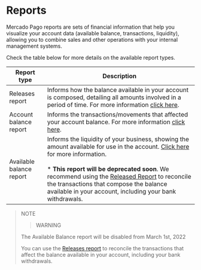 # Reports

Mercado Pago reports are sets of financial information that help you visualize your account data (available balance, transactions, liquidity), allowing you to combine sales and other operations with your internal management systems.

Check the table below for more details on the available report types.

| Report type | Description |
|---|---|
| Releases report| Informs how the balance available in your account is composed, detailing all amounts involved in a period of time. For more information [click here](https://www.mercadopago.com.br/developers/en/guides/manage-account/reports/released-money/introduction). |
| Account balance report| Informs the transactions/movements that affected your account balance. For more information [click here](https://www.mercadopago.com.br/developers/en/guides/manage-account/reports/account-money/introduction). |
| Available balance report| Informs the liquidity of your business, showing the amount available for use in the account. [Click here](https://www.mercadopago.com.br/developers/en/guides/manage-account/reports/available-money/introduction) for more information. <br><br>* **This report will be deprecated soon**. We recommend using the [Released Report](https://www.mercadopago.com.br/developers/en/guides/manage-account/reports/released-money/introduction) to reconcile the transactions that compose the balance available in your account, including your bank withdrawals. |

> NOTE
>
> > WARNING
>
> The Available Balance report will be disabled from March 1st, 2022
>
> You can use the [Releases report](https://www.mercadopago[FAKER][URL][DOMAIN]/developers/en/guides/manage-account/reports/released-money/introduction) to reconcile the transactions that affect the balance available in your account, including your bank withdrawals.


